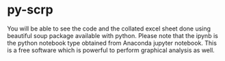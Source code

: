 # py-scrp

You will be able to see the code and the collated excel sheet done using beautiful soup package available with python.
Please note that the ipynb is the python notebook type obtained from Anaconda jupyter notebook. This is a free software which is powerful to perform graphical analysis as well.
